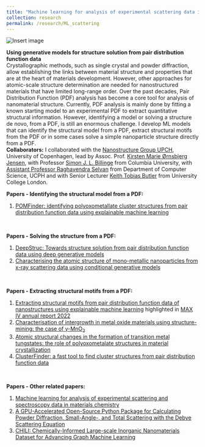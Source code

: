 ```yaml
---
title: "Machine learning for analysis of experimental scattering data in materials chemistry"
collection: research
permalink: /research/ML_scattering
---
```


![Insert image](../files/FrontCoverImages/DeepStruc.png)

**Using generative models for structure solution from pair distribution function data** <br>
Crystallographic methods, such as single crystal and powder diffraction, allow establishing the links between material structure and properties that are at the heart of materials development. However, other approaches for atomic-scale structure determination are needed for nanostructured materials that have limited long-range order. Over the past decades, Pair Distribution Function (PDF) analysis has become a core tool for analysis of nanomaterial structure. Currently, PDF analysis is mainly done by fitting a known starting model to an experimental PDF to extract quantitative structural information. However, identifying a model or solving a structure de novo, from a PDF, is still an enormous challenge. I develop ML models that can identify the structural model from a PDF, extract structural motifs from the PDF or in some cases solve a simple nanoparticle structure directly from a PDF. <br>
**Collaborators:** I collaborated with the [Nanostructure Group UPCH](https://nanostructure-cph.com/), University of Copenhagen, lead by Assoc. Prof. [Kirsten Marie Ørnsbjerg Jensen](https://scholar.google.com/citations?user=0LD11kYAAAAJ&hl=da&oi=ao), with Professor [Simon J. L. Billinge](https://scholar.google.com/citations?user=dRmx8foAAAAJ&hl=en) from Columbia University, with [Assistant Professor Raghavendra Selvan](https://raghavian.github.io/) from Department of Computer Science, UCPH and with Senior Lecturer [Keith Tobias Butler](https://mdi-group.github.io/) from University College London.

**Papers - Identifying the structural model from a PDF:** 
1. [POMFinder: identifying polyoxometallate cluster structures from pair distribution function data using explainable machine learning](https://journals.iucr.org/j/issues/2024/01/00/in5097/index.html)
<br>

**Papers - Solving the structure from a PDF:** 
1. [DeepStruc: Towards structure solution from pair distribution function data using deep generative models](https://pubs.rsc.org/en/content/articlehtml/2022/dd/d2dd00086e) <br>
2. [Characterising the atomic structure of mono-metallic nanoparticles from x-ray scattering data using conditional generative models](https://par.nsf.gov/biblio/10300745)
<br>

**Papers - Extracting structural motifs from a PDF:** <br>
1. [Extracting structural motifs from pair distribution function data of nanostructures using explainable machine learning](https://www.nature.com/articles/s41524-022-00896-3) highlighted in [MAX IV annual report 2022](https://www.maxiv.lu.se/wp-content/plugins/sharepoint-plugin/ajax/downloadFile.php?site_id=MAXIV&version_series_id=71&repository_id=0fbdb5b5-c377-4ff8-9350-6889fdf4c076) <br>
2. [Characterisation of intergrowth in metal oxide materials using structure-mining: the case of γ-MnO<sub>2</sub>](https://pubs.rsc.org/en/content/articlehtml/2022/dt/d2dt02153f) <br>
3. [Atomic structural changes in the formation of transition metal tungstates: the role of polyoxometalate structures in material crystallization](https://pubs.rsc.org/en/content/articlehtml/2023/sc/d3sc00426k) <br>
4. [ClusterFinder: a fast tool to find cluster structures from pair distribution function data](https://journals.iucr.org/a/issues/2024/02/00/tw5008/index.html)
<br>

**Papers - Other related papers:** 
1. [Machine learning for analysis of experimental scattering and spectroscopy data in materials chemistry](https://pubs.rsc.org/en/content/articlehtml/2023/sc/d3sc05081e) <br>
2. [A GPU-Accelerated Open-Source Python Package for Calculating Powder Diffraction, Small-Angle-, and Total Scattering with the Debye Scattering Equation](https://joss.theoj.org/papers/10.21105/joss.06024) <br>
3. [CHILI: Chemically-Informed Large-scale Inorganic Nanomaterials Dataset for Advancing Graph Machine Learning](https://arxiv.org/abs/2402.13221)
<br>
